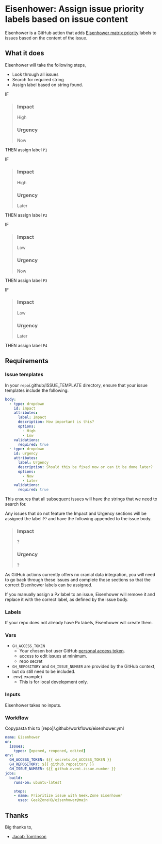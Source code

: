 # Eisenhower: Assign issue priority labels based on issue content
Eisenhower is a GitHub action that adds [Eisenhower matrix priority](https://youtu.be/tT89OZ7TNwc) 
labels to issues based on the content of the issue.

## What it does

Eisenhower will take the following steps,
- Look through all issues
- Search for required string
- Assign label based on string found. 

IF

> ### Impact
> High
> 
> ### Urgency
> Now

THEN assign label `P1`

IF

> ### Impact
> High
> 
> ### Urgency
> Later

THEN assign label `P2`

IF

> ### Impact
> Low
> 
> ### Urgency
> Now

THEN assign label `P3`

IF

> ### Impact
> Low
> 
> ### Urgency
> Later

THEN assign label `P4`

## Requirements
### Issue templates
In your `repo`/.github/ISSUE_TEMPLATE directory, ensure that your issue templates include the following.
```yml
body:
  - type: dropdown
    id: impact
    attributes:
      label: Impact
      description: How important is this?
      options:
        - High
        - Low
    validations:
      required: true
  - type: dropdown
    id: urgency
    attributes:
      label: Urgency
      description: Should this be fixed now or can it be done later?
      options:
        - Now
        - Later
    validations:
      required: true
```

This ensures that all subsequent issues will have the strings that we need to search for.

Any issues that do not feature the Impact and Urgency sections will be 
assigned the label `P?` and have 
the following appended to the issue body.
> ### Impact
> ?
> 
> ### Urgency
> ?

As GitHub actions currently offers no 
cranial data integration, you will need to go back through these issues
and complete those sections so that the correct Eisenhower labels can be 
assigned.

If you manually assign a P*x* label to an issue, Eisenhower will 
remove it and replace it with the correct label, as defined by the issue body.

### Labels
If your repo does not already have P*x* labels, Eisenhower will create them.

### Vars
- `GH_ACCESS_TOKEN`
  - Your chosen bot user GitHub [personal access token](https://github.com/settings/tokens).
  - access to edit issues at minimum.
  - repo secret
- `GH_REPOSITORY` and `GH_ISSUE_NUMBER` are provided by the GitHub context, but do still need to be included.
- .env(.example)
  - This is for local development only.

### Inputs
Eisenhower takes no inputs.

### Workflow

Copypasta this to [repo]/.github/workflows/eisenhower.yml

```yml
name: Eisenhower
on:
  issues:
    types: [opened, reopened, edited]
env:
  GH_ACCESS_TOKEN: ${{ secrets.GH_ACCESS_TOKEN }}
  GH_REPOSITORY: ${{ github.repository }}
  GH_ISSUE_NUMBER: ${{ github.event.issue.number }}    
jobs:
  build:
    runs-on: ubuntu-latest

    steps:
    - name: Prioritize issue with Geek.Zone Eisenhower
      uses: GeekZoneHQ/eisenhower@main
```

## Thanks
Big thanks to,
- [Jacob Tomlinson](https://jacobtomlinson.dev/posts/2019/creating-github-actions-in-python/)